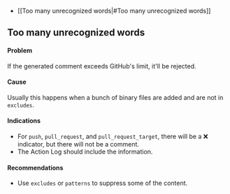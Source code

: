 * [[Too many unrecognized words|#Too many unrecognized words]]

## Too many unrecognized words

#### Problem
If the generated comment exceeds GitHub's limit, it'll be rejected.

#### Cause
Usually this happens when a bunch of binary files are added and are not in `excludes`.

#### Indications
* For `push`, `pull_request`, and `pull_request_target`, there will be a :x: indicator, but there will not be a comment.
* The Action Log should include the information.

#### Recommendations
* Use `excludes` or `patterns` to suppress some of the content.


